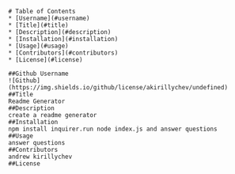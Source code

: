 
    # Table of Contents
    * [Username](#username)
    * [Title](#title)
    * [Description](#description)
    * [Installation](#installation)
    * [Usage](#usage)
    * [Contributors](#contributors)
    * [License](#license)
    
    ##Github Username
    ![Github](https://img.shields.io/github/license/akirillychev/undefined)
    ##Title
    Readme Generator
    ##Description
    create a readme generator
    ##Installation
    npm install inquirer.run node index.js and answer questions
    ##Usage
    answer questions
    ##Contributors
    andrew kirillychev
    ##License
    
    
  
  